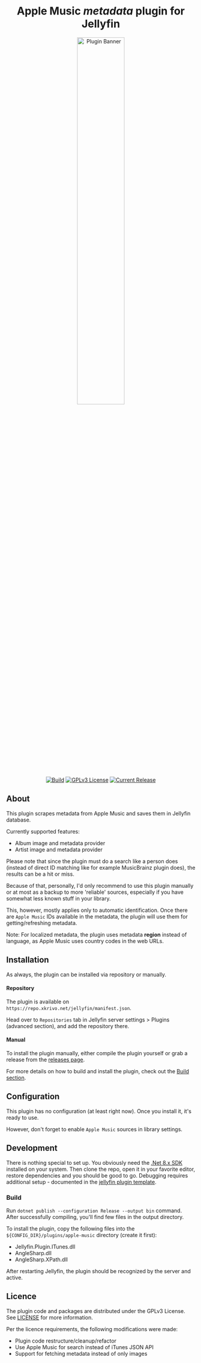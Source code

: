 <div align=center>
<h1>Apple Music <i>metadata</i> plugin for Jellyfin</h1>
<img alt="Plugin Banner" width=50% height=50% src="https://raw.githubusercontent.com/lyarenei/jellyfin-plugin-itunes/master/image.png?sanitize=true"/>

[![Build](https://github.com/lyarenei/jellyfin-plugin-itunes/actions/workflows/build.yaml/badge.svg)](https://github.com/lyarenei/jellyfin-plugin-itunes/actions/workflows/build.yaml)
[![GPLv3 License](https://img.shields.io/github/license/lyarenei/jellyfin-plugin-itunes.svg)](https://github.com/lyarenei/jellyfin-plugin-itunes)
[![Current Release](https://img.shields.io/github/release/lyarenei/jellyfin-plugin-itunes.svg)](https://github.com/lyarenei/jellyfin-plugin-itunes/releases)

</div>

## About
This plugin scrapes metadata from Apple Music and saves them in Jellyfin database.

Currently supported features:
* Album image and metadata provider
* Artist image and metadata provider

Please note that since the plugin must do a search like a person does (instead of direct ID matching like for example MusicBrainz plugin does),
the results can be a hit or miss.

Because of that, personally, I'd only recommend to use this plugin manually or at most as a backup to more 'reliable' sources,
especially if you have somewhat less known stuff in your library.

This, however, mostly applies only to automatic identification.
Once there are `Apple Music` IDs available in the metadata, the plugin will use them for getting/refreshing metadata.

Note: For localized metadata, the plugin uses metadata **region** instead of language, as Apple Music uses country
codes in the web URLs.

## Installation

As always, the plugin can be installed via repository or manually.

#### Repository

The plugin is available on `https://repo.xkrivo.net/jellyfin/manifest.json`.

Head over to `Repositories` tab in Jellyfin server settings > Plugins (advanced section), and add the repository there.

#### Manual

To install the plugin manually, either compile the plugin yourself or grab a release from the
[releases page](https://github.com/lyarenei/jellyfin-plugin-itunes/releases).

For more details on how to build and install the plugin, check out the [Build section](#build).

## Configuration

This plugin has no configuration (at least right now). Once you install it, it's ready to use.

However, don't forget to enable `Apple Music` sources in library settings.

## Development

There is nothing special to set up. You obviously need the [.Net 8.x SDK](https://dotnet.microsoft.com/download/dotnet/8.0) installed on your system.
Then clone the repo, open it in your favorite editor, restore dependencies and you should be good to go.
Debugging requires additional setup - documented in the [jellyfin plugin template](https://github.com/jellyfin/jellyfin-plugin-template#6-set-up-debugging).

### Build

Run `dotnet publish --configuration Release --output bin` command.
After successfully compiling, you'll find few files in the output directory.

To install the plugin, copy the following files into the `${CONFIG_DIR}/plugins/apple-music` directory (create it first):
- Jellyfin.Plugin.ITunes.dll
- AngleSharp.dll
- AngleSharp.XPath.dll

After restarting Jellyfin, the plugin should be recognized by the server and active.

## Licence

The plugin code and packages are distributed under the GPLv3 License. See [LICENSE](./LICENSE) for more information.

Per the licence requirements, the following modifications were made:
- Plugin code restructure/cleanup/refactor
- Use Apple Music for search instead of iTunes JSON API
- Support for fetching metadata instead of only images
